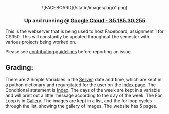 <center>![FACEBOARD](/static/images/logo1.png)

### Up and running @ [Google Cloud - 35.185.30.255](http://35.185.30.255/) </center>

This is the webserver that is being used to host Faceboard, assignment 1 for CS350. This will constantly be updated throughout the semester with various projects being worked on.

Please see [contributing guidelines](CONTRIBUTING.md) before reporting an issue.
  
## Grading:

There are 2 Simple Variables in the [Server](server.py), date and time, which are kept in a python dictionary and regurgitated for the user on the [Index page](/templates/index.html). 
The Conditional statement is [Index](templates/index.html). The days of the week are kept in a variable and will print out a little message according to the day of the week.
The For Loop is in [Gallery](/templates/gallery.html). The images are kept in a list, and the for loop cycles through the list, showing the gallery of images.
The website has 5 pages.



